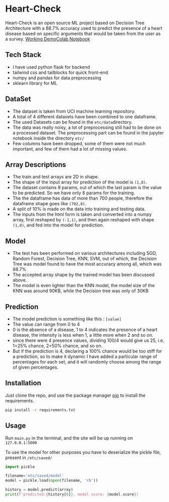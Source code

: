 # Heart-Check

Heart-Check is an open source ML project based on Decision Tree Architecture with a 88.7% accuracy used to predict the presence of a heart disease based on specific arguments that would be taken from the user as a survey. 
[Working Demo](https://pip.pypa.io/en/stable/)[Colab Notebook](https://pip.pypa.io/en/stable/)

## Tech Stack
- I have used python flask for backend
- tailwind css and tailblocks for quick front-end
- numpy and pandas for data preprocessing
- sklearn library for ML


## DataSet
- The dataset is taken from UCI machine learning repository. 
- A total of 4 different datasets have been combined to one dataframe. 
- The used Datasets can be found in the `etc/data`directory. 
- The data was really noisy, a lot of preprocessing still had to be done on a processed dataset. The preprocessing part can be found in the jupyter notebook inside the directory `etc/`
- Few columns have been dropped, some of them were not much important, and few of them had a lot of missing values. 

## Array Descriptions
- The train and test arrays are 2D in shape. 
- The shape of the input array for prediction of the model is `(1,8)`. 
- The dataset contains 9 params, out of which the last param is the value to be predicted. So we have only 8 params for the training. 
- The the dataframe has data of more than 700 people, therefore the dataframe shape goes like `(702,8)`. 
- A split of 10% is made on the data into training and testing data.
- The inputs from the html form is taken and converted into a numpy array, first reshaped by `(-1,1)`, and then again reshaped with shape `(1,8)`, and fed into the model for prediction. 


## Model
- The test has been performed on various architectures including SGD, Random Forest, Decision Tree, KNN, SVM, out of which, the Decision Tree was model found to have the most accuracy among all, which was 88.7%
- The accepted array shape by the trained model has been discussed above. 
- The model is even lighter than the KNN model, the model size of the KNN was around 90KB, while the Decision tree was only of 30KB

## Prediction
- The model prediction is something like this : `[value] `
- The value can range from 0 to 4
- 0 is the absence of a disease, 1 to 4 indicates the presence of a heart disease, the intensity is less when 1, a little more  when 2 and so on. 
- since there were 4 presence values, dividing 100/4 would give us 25, i.e, 1=25% chance, 2=50% chance, and so on. 
- But if the prediction  is 4, declaring a 100% chance would be too stiff for a prediction, so to make it dynamic I have added a particular range of percentages for each set, and it will randomly choose among the range of given percentages.

## Installation
Just clone the repo, and use the package manager [pip](https://pip.pypa.io/en/stable/) to install the requirements.


```bash
pip install -r requirements.txt
```

## Usage
Run `main.py` in the terminal, and the site will be up running on `127.0.0.1:5000`

To use the model for other purposes you have to deserialize the pickle file, present in `/etc/saved/`

```python
import pickle

filename='etc/saved/model'
model = pickle.load(open(filename, 'rb'))

history = model.predict(array)
print(f'predicted:{history[0]}, model score: {model.score})

```
